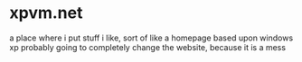 # xpvm.net
a place where i put stuff i like, sort of like a homepage based upon windows xp
probably going to completely change the website, because it is a mess
